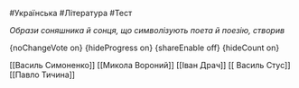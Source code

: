 #Українська #Література #Тест

*Образи соняшника й сонця, що символізують поета й поезію, створив*

{noChangeVote on}
{hideProgress on}
{shareEnable off}
{hideCount on}

[[Василь Симоненко]]
[[Микола Вороний]]
[[Іван Драч]]
[[ Василь Стус]]
[[Павло Тичина]]
